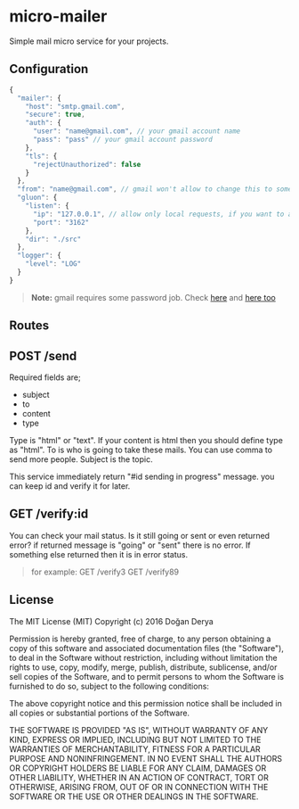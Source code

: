 micro-mailer
=================

Simple mail micro service for your projects.

Configuration
----------------
```javascript
{
  "mailer": {
    "host": "smtp.gmail.com",
    "secure": true,
    "auth": {
      "user": "name@gmail.com", // your gmail account name
      "pass": "pass" // your gmail account password
    },
    "tls": {
      "rejectUnauthorized": false
    }
  },
  "from": "name@gmail.com", // gmail won't allow to change this to something else
  "gluon": {
    "listen": {
      "ip": "127.0.0.1", // allow only local requests, if you want to allow them all use 0.0.0.0
      "port": "3162"
    },
    "dir": "./src"
  },
  "logger": {
    "level": "LOG"
  }
}
```

> **Note:** gmail requires some password job. Check [here](https://accounts.google.com/b/0/DisplayUnlockCaptcha) and [here too](https://security.google.com/settings/security/apppasswords)

Routes
-------------

## POST /send

Required fields are;

* subject
* to
* content
* type

Type is "html" or "text". If your content is html then you should define type as "html". To is who is going to take these mails. You can use comma to send more people. Subject is the topic. 

This service immediately return "#id sending in progress" message. you can keep id and verify it for later.

## GET /verify:id

You can check your mail status. Is it still going or sent or even returned error? if returned message is "going" or "sent" there is no error. If something else returned then it is in error status.

> for example: GET /verify3
> GET /verify89


License
---------------
The MIT License (MIT)
Copyright (c) 2016 Doğan Derya


Permission is hereby granted, free of charge, to any person obtaining a copy
of this software and associated documentation files (the "Software"), to deal
in the Software without restriction, including without limitation the rights
to use, copy, modify, merge, publish, distribute, sublicense, and/or sell
copies of the Software, and to permit persons to whom the Software is
furnished to do so, subject to the following conditions:

The above copyright notice and this permission notice shall be included in all
copies or substantial portions of the Software.

THE SOFTWARE IS PROVIDED "AS IS", WITHOUT WARRANTY OF ANY KIND,
EXPRESS OR IMPLIED, INCLUDING BUT NOT LIMITED TO THE WARRANTIES OF
MERCHANTABILITY, FITNESS FOR A PARTICULAR PURPOSE AND NONINFRINGEMENT.
IN NO EVENT SHALL THE AUTHORS OR COPYRIGHT HOLDERS BE LIABLE FOR ANY CLAIM,
DAMAGES OR OTHER LIABILITY, WHETHER IN AN ACTION OF CONTRACT, TORT OR
OTHERWISE, ARISING FROM, OUT OF OR IN CONNECTION WITH THE SOFTWARE OR THE USE
OR OTHER DEALINGS IN THE SOFTWARE.

